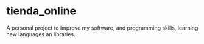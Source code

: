 # tienda_online
A personal project to improve my software, and programming skills, learning new languages an libraries.
